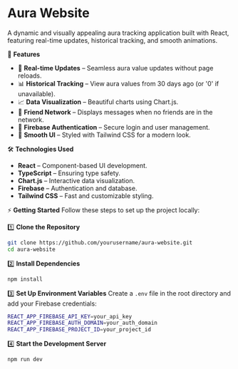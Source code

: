 # Aura Website
A dynamic and visually appealing aura tracking application built with React, featuring real-time updates, historical tracking, and smooth animations.

🚀 **Features**
- 🔄 **Real-time Updates** – Seamless aura value updates without page reloads.
- 📊 **Historical Tracking** – View aura values from 30 days ago (or '0' if unavailable).
- 📈 **Data Visualization** – Beautiful charts using Chart.js.
- 👥 **Friend Network** – Displays messages when no friends are in the network.
- 🔐 **Firebase Authentication** – Secure login and user management.
- 🎨 **Smooth UI** – Styled with Tailwind CSS for a modern look.

🛠️ **Technologies Used**
- **React** – Component-based UI development.
- **TypeScript** – Ensuring type safety.
- **Chart.js** – Interactive data visualization.
- **Firebase** – Authentication and database.
- **Tailwind CSS** – Fast and customizable styling.

⚡ **Getting Started**
Follow these steps to set up the project locally:

1️⃣ **Clone the Repository**
```sh
git clone https://github.com/yourusername/aura-website.git
cd aura-website
```

2️⃣ **Install Dependencies**
```sh
npm install
```

3️⃣ **Set Up Environment Variables**
Create a `.env` file in the root directory and add your Firebase credentials:
```sh
REACT_APP_FIREBASE_API_KEY=your_api_key
REACT_APP_FIREBASE_AUTH_DOMAIN=your_auth_domain
REACT_APP_FIREBASE_PROJECT_ID=your_project_id
```

4️⃣ **Start the Development Server**
```sh
npm run dev
```